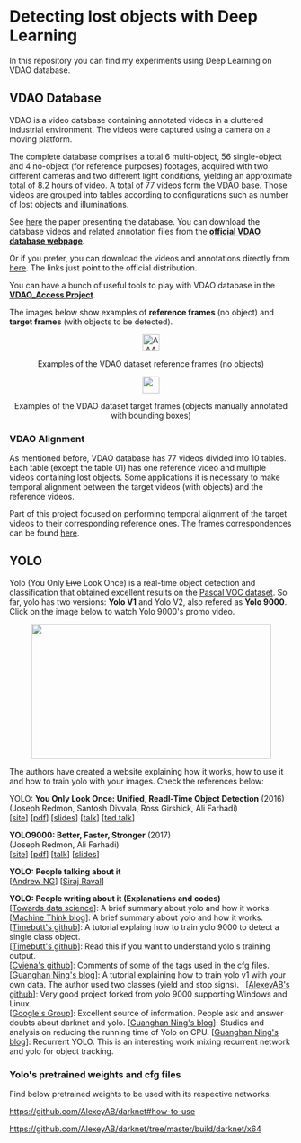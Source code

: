 # Detecting lost objects with Deep Learning

In this repository you can find my experiments using Deep Learning on VDAO database.

## VDAO Database ##

VDAO is a video database containing annotated videos in a cluttered industrial environment. The videos were captured using a camera on a moving platform.

The complete database comprises a total 6 multi-object, 56 single-object and 4 no-object (for reference purposes) footages, acquired with two different cameras and two different light conditions, yielding an approximate total of 8.2 hours of video. A total of 77 videos form the VDAO base. Those videos are grouped into tables according to configurations such as number of lost objects and illuminations.

See [here](http://www02.smt.ufrj.br/~tvdigital/database/objects/docs/an_annotated_video_database_for_abandoned_object_detection_in_a_cluttered_environment.pdf) the paper presenting the database. You can download the database videos and related annotation files from the **[official VDAO database webpage](http://www02.smt.ufrj.br/~tvdigital/database/objects/page_01.html)**.

Or if you prefer, you can download the videos and annotations directly from [here](VDAO.md). The links just point to the official distribution.

You can have a bunch of useful tools to play with VDAO database in the **[VDAO_Access Project](https://github.com/rafaelpadilla/DeepLearning-VDAO/tree/master/VDAO_Access)**.

The images below show examples of **reference frames** (no object) and **target frames** (with objects to be detected).

<!--- Showing examples of frames --->
<div style="text-align:center">
<img src="https://github.com/rafaelpadilla/Detecting-lost-objects-with-Deep-Learning/blob/master/images/ex_frames_reference.jpg" alt="AAAAAA" style="width: 30px;"/>
<p align="center">Examples of the VDAO dataset reference frames (no objects) </p>
</div>

<div style="text-align:center">
<img src="https://github.com/rafaelpadilla/Detecting-lost-objects-with-Deep-Learning/blob/master/images/ex_frames_target.jpg" style="width: 30px;"/>
<p align="center">Examples of the VDAO dataset target frames (objects manually annotated with bounding boxes)</p>
</div>

### VDAO Alignment ###

As mentioned before, VDAO database has 77 videos divided into 10 tables. Each table (except the table 01) has one reference video and multiple videos containing lost objects. Some applications it is necessary to make temporal alignment between the target videos (with objects) and the reference videos.

Part of this project focused on performing temporal alignment of the target videos to their corresponding reference ones. The frames correspondences can be found [here](https://github.com/rafaelpadilla/DeepLearning-VDAO/blob/master/VDAO_Alignment.md).

## YOLO ##

Yolo (You Only <del>Live</del> Look Once) is a real-time object detection and classification that obtained excellent results on the [Pascal VOC dataset](http://host.robots.ox.ac.uk:8080/pascal/VOC/). So far, yolo has two versions: **Yolo V1** and Yolo V2, also refered as **Yolo 9000**. Click on the image below to watch Yolo 9000's promo video.

<!--- Yolo's link for you tube --->
<p align="center">
<a href="http://www.youtube.com/watch?feature=player_embedded&v=VOC3huqHrss"><img src="https://github.com/rafaelpadilla/Detecting-lost-objects-with-Deep-Learning/blob/master/images/yolo_youtube.jpg" width="427" height="240" align="center"/></a>
</p>

The authors have created a website explaining how it works, how to use it and how to train yolo with your images. Check the references below: 

YOLO: **You Only Look Once: Unified, Readl-Time Object Detection** (2016)  
(Joseph Redmon, Santosh Divvala, Ross Girshick, Ali Farhadi)  
	[[site](https://arxiv.org/abs/1506.02640)] 
	[[pdf](https://bitbucket.org/rafaelpadilla/mythesis/src/ad0d4d320df4c5897bdda58bbffd83055902d98b/materials/%5Bpaper%5D%20YOLO.pdf)] 
	[[slides](https://bitbucket.org/rafaelpadilla/mythesis/src/ad0d4d320df4c5897bdda58bbffd83055902d98b/materials/%5Bslides%5D%20YOLO%20CVPR%202016.pdf)] 
	[[talk](https://www.youtube.com/watch?v=NM6lrxy0bxs)] 
	[[ted talk](https://www.youtube.com/watch?v=Cgxsv1riJhI)] 
	
**YOLO9000: Better, Faster, Stronger** (2017)  
(Joseph Redmon, Ali Farhadi)  
	[[site](https://arxiv.org/abs/1612.08242)] 
	[[pdf](https://bitbucket.org/rafaelpadilla/mythesis/src/636e8f075be4e5186777c66ddbe8cb2ad0797fab/materials/%5Bpaper%5D%20YOLO9000.pdf)] 
	[[talk](https://www.youtube.com/watch?v=GBu2jofRJtk)] 
	[[slides](https://bitbucket.org/rafaelpadilla/mythesis/src/ad0d4d320df4c5897bdda58bbffd83055902d98b/materials/%5Bslides%5D%20YOLO9000%20CVPR%202017.pdf)] 
	
**YOLO: People talking about it**  
	[[Andrew NG](https://www.youtube.com/watch?v=9s_FpMpdYW8)] 
	[[Siraj Raval](https://www.youtube.com/watch?v=4eIBisqx9_g)] 

**YOLO: People writing about it (Explanations and codes)**  
	[[Towards data science](https://towardsdatascience.com/yolo-you-only-look-once-real-time-object-detection-explained-492dc9230006)]: A brief summary about yolo and how it works.  
	[[Machine Think blog](http://machinethink.net/blog/object-detection-with-yolo/)]: A brief summary about yolo and how it works.  
	[[Timebutt's github](https://timebutt.github.io/static/how-to-train-yolov2-to-detect-custom-objects/)]: A tutorial explaing how to train yolo 9000 to detect a single class object.  
	[[Timebutt's github](https://timebutt.github.io/static/understanding-yolov2-training-output/)]: Read this if you want to understand yolo's training output.  
	[[Cvjena's github](https://github.com/cvjena/darknet/blob/master/cfg/yolo.cfg)]: Comments of some of the tags used in the cfg files.  
	[[Guanghan Ning's blog](http://guanghan.info/blog/en/my-works/train-yolo/)]: A tutorial explaining how to train yolo v1 with your own data. The author used two classes (yield and stop signs).  
	[[AlexeyAB's github](https://github.com/AlexeyAB/)]: Very good project forked from yolo 9000 supporting Windows and Linux.  
	[[Google's Group](https://groups.google.com/forum/#!forum/darknet)]: Excellent source of information. People ask and answer doubts about darknet and yolo.
	[[Guanghan Ning's blog](http://guanghan.info/blog/en/my-works/yolo-cpu-running-time-reduction-basic-knowledge-and-strategies)]: Studies and analysis on reducing the running time of Yolo on CPU.
	[[Guanghan Ning's blog](http://guanghan.info/projects/ROLO/)]: Recurrent YOLO. This is an interesting work mixing recurrent network and yolo for object tracking.

### Yolo's pretrained weights and cfg files ###

Find below pretrained weights to be used with its respective networks:

https://github.com/AlexeyAB/darknet#how-to-use

https://github.com/AlexeyAB/darknet/tree/master/build/darknet/x64
